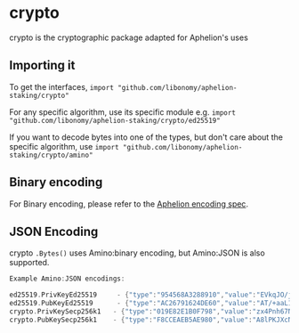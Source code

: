 # crypto

crypto is the cryptographic package adapted for Aphelion's uses

## Importing it
To get the interfaces,
`import "github.com/libonomy/aphelion-staking/crypto"`

For any specific algorithm, use its specific module e.g.
`import "github.com/libonomy/aphelion-staking/crypto/ed25519"`

If you want to decode bytes into one of the types, but don't care about the specific algorithm, use
`import "github.com/libonomy/aphelion-staking/crypto/amino"`

## Binary encoding

For Binary encoding, please refer to the [Aphelion encoding spec](https://github.com/libonomy/aphelion-staking/blob/master/docs/spec/blockchain/encoding.md).

## JSON Encoding

crypto `.Bytes()` uses Amino:binary encoding, but Amino:JSON is also supported.

```go
Example Amino:JSON encodings:

ed25519.PrivKeyEd25519     - {"type":"954568A3288910","value":"EVkqJO/jIXp3rkASXfh9YnyToYXRXhBr6g9cQVxPFnQBP/5povV4HTjvsy530kybxKHwEi85iU8YL0qQhSYVoQ=="}
ed25519.PubKeyEd25519      - {"type":"AC26791624DE60","value":"AT/+aaL1eB0477Mud9JMm8Sh8BIvOYlPGC9KkIUmFaE="}
crypto.PrivKeySecp256k1   - {"type":"019E82E1B0F798","value":"zx4Pnh67N+g2V+5vZbQzEyRerX9c4ccNZOVzM9RvJ0Y="}
crypto.PubKeySecp256k1    - {"type":"F8CCEAEB5AE980","value":"A8lPKJXcNl5VHt1FK8a244K9EJuS4WX1hFBnwisi0IJx"}
```
